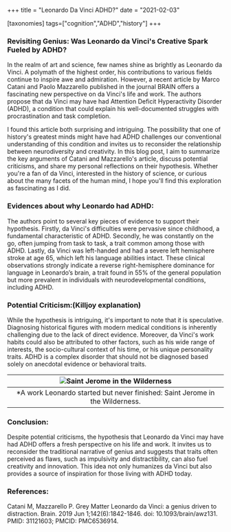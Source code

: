 +++
title = "Leonardo Da Vinci ADHD?"
date = "2021-02-03"

[taxonomies]
tags=["cognition","ADHD","history"]
+++


### Revisiting Genius: Was Leonardo da Vinci's Creative Spark Fueled by ADHD?



In the realm of art and science, few names shine as brightly as Leonardo da Vinci. A polymath of the highest order, his contributions to various fields continue to inspire awe and admiration. However, a recent article by Marco Catani and Paolo Mazzarello published in the journal BRAIN offers a fascinating new perspective on da Vinci's life and work. The authors propose that da Vinci may have had Attention Deficit Hyperactivity Disorder (ADHD), a condition that could explain his well-documented struggles with procrastination and task completion.

 I found this article both surprising and intriguing. The possibility that one of history's greatest minds might have had ADHD challenges our conventional understanding of this condition and invites us to reconsider the relationship between neurodiversity and creativity. In this blog post, I aim to summarize the key arguments of Catani and Mazzarello's article, discuss potential criticisms, and share my personal reflections on their hypothesis. Whether you're a fan of da Vinci, interested in the history of science, or curious about the many facets of the human mind, I hope you'll find this exploration as fascinating as I did.


### Evidences about why Leonardo had ADHD:
The authors point to several key pieces of evidence to support their hypothesis. Firstly, da Vinci's difficulties were pervasive since childhood, a fundamental characteristic of ADHD. Secondly, he was constantly on the go, often jumping from task to task, a trait common among those with ADHD. Lastly, da Vinci was left-handed and had a severe left hemisphere stroke at age 65, which left his language abilities intact. These clinical observations strongly indicate a reverse right-hemisphere dominance for language in Leonardo’s brain, a trait found in 55% of the general population but more prevalent in individuals with neurodevelopmental conditions, including ADHD.

### Potential Criticism:(Killjoy explanation)

While the hypothesis is intriguing, it's important to note that it is speculative. Diagnosing historical figures with modern medical conditions is inherently challenging due to the lack of direct evidence. Moreover, da Vinci's work habits could also be attributed to other factors, such as his wide range of interests, the socio-cultural context of his time, or his unique personality traits. ADHD is a complex disorder that should not be diagnosed based solely on anecdotal evidence or behavioral traits.

| ![Saint Jerome in the Wilderness](/images/dav.jpg)|
|:-:|
| *A work Leonardo started but never finished: Saint Jerome in the Wilderness.|




### Conclusion:

Despite potential criticisms, the hypothesis that Leonardo da Vinci may have had ADHD offers a fresh perspective on his life and work. It invites us to reconsider the traditional narrative of genius and suggests that traits often perceived as flaws, such as impulsivity and distractibility, can also fuel creativity and innovation. This idea not only humanizes da Vinci but also provides a source of inspiration for those living with ADHD today.

### References:

Catani M, Mazzarello P. Grey Matter Leonardo da Vinci: a genius driven to distraction. Brain. 2019 Jun 1;142(6):1842-1846. doi: 10.1093/brain/awz131. PMID: 31121603; PMCID: PMC6536914.
